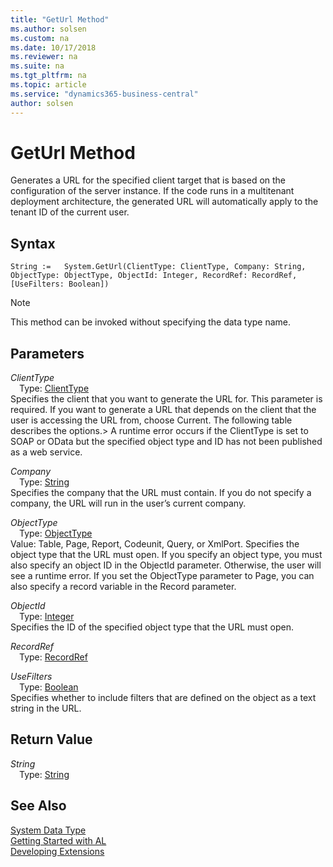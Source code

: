 ```yaml
---
title: "GetUrl Method"
ms.author: solsen
ms.custom: na
ms.date: 10/17/2018
ms.reviewer: na
ms.suite: na
ms.tgt_pltfrm: na
ms.topic: article
ms.service: "dynamics365-business-central"
author: solsen
---
```

[//]: # (START>DO_NOT_EDIT)
[//]: # (IMPORTANT:Do not edit any of the content between here and the END>DO_NOT_EDIT.)
[//]: # (Any modifications should be made in the .xml files in the ModernDev repo.)
# GetUrl Method
Generates a URL for the specified client target that is based on the configuration of the server instance. If the code runs in a multitenant deployment architecture, the generated URL will automatically apply to the tenant ID of the current user.

## Syntax
```
String :=   System.GetUrl(ClientType: ClientType, Company: String, ObjectType: ObjectType, ObjectId: Integer, RecordRef: RecordRef, [UseFilters: Boolean])
```
> [!NOTE]  
> This method can be invoked without specifying the data type name.  
## Parameters
*ClientType*  
&emsp;Type: [ClientType](../clienttype/clienttype-option.md)  
Specifies the client that you want to generate the URL for. This parameter is required. If you want to generate a URL that depends on the client that the user is accessing the URL from, choose Current. The following table describes the options.> A runtime error occurs if the ClientType is set to SOAP or OData but the specified object type and ID has not been published as a web service.
          
*Company*  
&emsp;Type: [String](../string/string-data-type.md)  
Specifies the company that the URL must contain. If you do not specify a company, the URL will run in the user’s current company.
        
*ObjectType*  
&emsp;Type: [ObjectType](../objecttype/objecttype-option.md)  
Value: Table, Page, Report, Codeunit, Query, or XmlPort. Specifies the object type that the URL must open. If you specify an object type, you must also specify an object ID in the ObjectId parameter. Otherwise, the user will see a runtime error. If you set the ObjectType parameter to Page, you can also specify a record variable in the Record parameter.
          
*ObjectId*  
&emsp;Type: [Integer](../integer/integer-data-type.md)  
Specifies the ID of the specified object type that the URL must open.
          
*RecordRef*  
&emsp;Type: [RecordRef](../recordref/recordref-data-type.md)  
  
*UseFilters*  
&emsp;Type: [Boolean](../boolean/boolean-data-type.md)  
Specifies whether to include filters that are defined on the object as a text string in the URL.
          


## Return Value
*String*  
&emsp;Type: [String](../string/string-data-type.md)  
  


[//]: # (IMPORTANT: END>DO_NOT_EDIT)
## See Also
[System Data Type](system-data-type.md)  
[Getting Started with AL](../devenv-get-started.md)  
[Developing Extensions](../devenv-dev-overview.md)